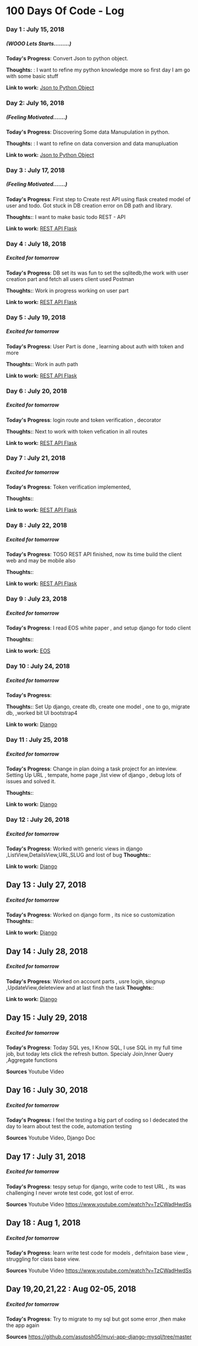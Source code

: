 # 100 Days Of Code - Log

### Day 1 : July 15, 2018 
##### (WOOO Lets Starts.........)

**Today's Progress**: Convert Json to python object.

**Thoughts:** : I want to refine my python knowledge more so first day I am go with some basic stuff 

**Link to work:** [Json to Python Object](https://github.com/asutosh05/JsonToPythonObject)


### Day 2: July 16, 2018 
##### (Feeling Motivated.......)

**Today's Progress**: Discovering Some data Manupulation in python.

**Thoughts:** : I want to refine on data conversion and data manupluation

**Link to work:** [Json to Python Object](https://github.com/asutosh05/JsonToPythonObject)


### Day 3 : July 17, 2018 
##### (Feeling Motivated.......)

**Today's Progress**: First step to Create rest API using flask created model of user and todo. Got stuck in DB creation error on DB path and library.

**Thoughts:**: I want to make basic todo REST - API

**Link to work:** [REST API Flask](https://github.com/asutosh05/rest-api-python-flask)

### Day 4 : July 18, 2018 
##### Excited for tomorrow

**Today's Progress**: DB set its was fun to set the sqlitedb,the work with user creation part and fetch all users client used Postman

**Thoughts:**: Work in progress working on user part

**Link to work:** [REST API Flask](https://github.com/asutosh05/rest-api-python-flask)

### Day 5 : July 19, 2018 
##### Excited for tomorrow

**Today's Progress**: User Part is done , learning about auth with token and more 

**Thoughts:**: Work in auth path

**Link to work:** [REST API Flask](https://github.com/asutosh05/rest-api-python-flask)

### Day 6 : July 20, 2018 
##### Excited for tomorrow

**Today's Progress**: login route and token verification , decorator

**Thoughts:**: Next to work with token vefication in all routes

**Link to work:** [REST API Flask](https://github.com/asutosh05/rest-api-python-flask)

### Day 7 : July 21, 2018 
##### Excited for tomorrow

**Today's Progress**: Token verification implemented, 

**Thoughts:**: 

**Link to work:** [REST API Flask](https://github.com/asutosh05/rest-api-python-flask)


### Day 8 : July 22, 2018 
##### Excited for tomorrow

**Today's Progress**: TOSO REST API finished, now its time build the client web and may be mobile also

**Thoughts:**: 

**Link to work:** [REST API Flask](https://github.com/asutosh05/rest-api-python-flask)

### Day 9 : July 23, 2018 
##### Excited for tomorrow

**Today's Progress**:  I read EOS white paper , and setup django for todo client

**Thoughts:**: 

**Link to work:** [EOS](https://gist.github.com/asutosh05/f09ab0c41a96fa18248cc534d059daad)

### Day 10 : July 24, 2018 
##### Excited for tomorrow

**Today's Progress**: 

**Thoughts:**: Set Up django, create db, create one model , one to go, migrate db, ,worked bit UI bootstrap4

**Link to work:** [Django](https://github.com/asutosh05/muvi-task)

### Day 11 : July 25, 2018 
##### Excited for tomorrow

**Today's Progress**:  Change in plan doing a task project for an inteview.
Setting Up URL , tempate, home page ,list view of django , debug lots of issues and solved it.

**Thoughts:**: 

**Link to work:** [Django](https://github.com/asutosh05/muvi-task)


### Day 12 : July 26, 2018 
##### Excited for tomorrow

**Today's Progress**:  Worked with generic views in django ,ListView,DetailsView,URL,SLUG and lost of bug
**Thoughts:**: 

**Link to work:** [Django](https://github.com/asutosh05/muvi-task)

## Day 13 : July 27, 2018 
##### Excited for tomorrow

**Today's Progress**: Worked on django form , its nice so customization 
**Thoughts:**: 

**Link to work:** [Django](https://github.com/asutosh05/muvi-task)

## Day 14 : July 28, 2018 
##### Excited for tomorrow

**Today's Progress**: Worked on account parts , usre login, singnup ,UpdateView,deleteview and at last finsh the task
**Thoughts:**: 

**Link to work:** [Django](https://github.com/asutosh05/muvi-task)

## Day 15 : July 29, 2018 
##### Excited for tomorrow

**Today's Progress**: Today SQL yes, I Know SQL, I use SQL in my full time job, but today lets click the refresh button.
                    Specialy Join,Inner Query ,Aggregate functions

**Sources** Youtube Video

## Day 16 : July 30, 2018 
##### Excited for tomorrow

**Today's Progress**: I feel the testing a big part of coding so I dedecated the day to learn about test the code, automation testing 

**Sources** Youtube Video, Django Doc

## Day 17 : July 31, 2018 
##### Excited for tomorrow

**Today's Progress**: tespy setup for django, write code to test URL , its was  challenging I never wrote test code, got lost of error.

**Sources** Youtube Video https://www.youtube.com/watch?v=TzCWadHwdSs

## Day 18 : Aug 1, 2018 
##### Excited for tomorrow

**Today's Progress**: learn write test code for models , defnitaion base view , struggling for class base view.

**Sources** Youtube Video https://www.youtube.com/watch?v=TzCWadHwdSs

## Day 19,20,21,22 : Aug 02-05, 2018 
##### Excited for tomorrow

**Today's Progress**: Try to migrate to my sql but got some error ,then make the app again

**Sources** https://github.com/asutosh05/muvi-app-django-mysql/tree/master